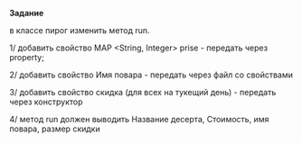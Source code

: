 **Задание**

в классе пирог изменить метод run.

1/ добавить свойство MAP <String, Integer> prise - передать через property;

2/ добавить свойство Имя повара  - передать через файл со свойствами

3/ добавить свойство скидка (для всех на тукещий день) - передать через конструктор

4/ метод run должен выводить Название десерта, Стоимость, имя повара, размер скидки
